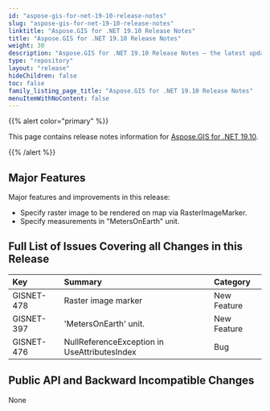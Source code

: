 ```yaml
---
id: "aspose-gis-for-net-19-10-release-notes"
slug: "aspose-gis-for-net-19-10-release-notes"
linktitle: "Aspose.GIS for .NET 19.10 Release Notes"
title: "Aspose.GIS for .NET 19.10 Release Notes"
weight: 30
description: "Aspose.GIS for .NET 19.10 Release Notes – the latest updates and fixes."
type: "repository"
layout: "release"
hideChildren: false
toc: false
family_listing_page_title: "Aspose.GIS for .NET 19.10 Release Notes"
menuItemWithNoContent: false
---
```


{{% alert color="primary" %}} 

This page contains release notes information for [Aspose.GIS for .NET 19.10](https://www.nuget.org/packages/Aspose.GIS/19.10.0).

{{% /alert %}} 
## **Major Features**
Major features and improvements in this release:

- Specify raster image to be rendered on map via RasterImageMarker.
- Specify measurements in "MetersOnEarth" unit.
## **Full List of Issues Covering all Changes in this Release**


|**Key**|**Summary**|**Category**|
| :- | :- | :- |
|GISNET-478|Raster image marker|New Feature|
|GISNET-397|'MetersOnEarth' unit.|New Feature|
|GISNET-476|NullReferenceException in UseAttributesIndex|Bug|
## **Public API and Backward Incompatible Changes**
None
